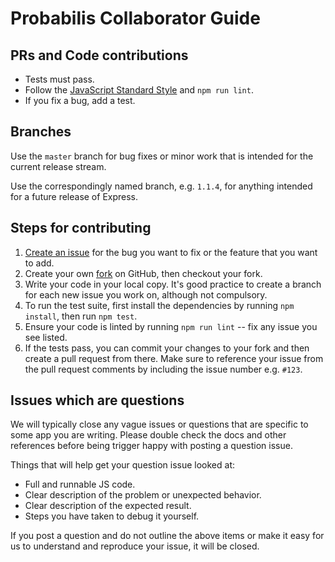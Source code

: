 # Probabilis Collaborator Guide

## PRs and Code contributions

* Tests must pass.
* Follow the [JavaScript Standard Style](http://standardjs.com/) and `npm run lint`.
* If you fix a bug, add a test.

## Branches

Use the `master` branch for bug fixes or minor work that is intended for the
current release stream.

Use the correspondingly named branch, e.g. `1.1.4`, for anything intended for
a future release of Express.

## Steps for contributing

1. [Create an issue](https://github.com/jaysonmulwa/probabilis/issues/new) for the
   bug you want to fix or the feature that you want to add.
2. Create your own [fork](https://github.com/jaysonmulwa/probabilis) on GitHub, then
   checkout your fork.
3. Write your code in your local copy. It's good practice to create a branch for
   each new issue you work on, although not compulsory.
4. To run the test suite, first install the dependencies by running `npm install`,
   then run `npm test`.
5. Ensure your code is linted by running `npm run lint` -- fix any issue you
   see listed.
6. If the tests pass, you can commit your changes to your fork and then create
   a pull request from there. Make sure to reference your issue from the pull
   request comments by including the issue number e.g. `#123`.

## Issues which are questions

We will typically close any vague issues or questions that are specific to some
app you are writing. Please double check the docs and other references before
being trigger happy with posting a question issue.

Things that will help get your question issue looked at:

* Full and runnable JS code.
* Clear description of the problem or unexpected behavior.
* Clear description of the expected result.
* Steps you have taken to debug it yourself.

If you post a question and do not outline the above items or make it easy for
us to understand and reproduce your issue, it will be closed.
